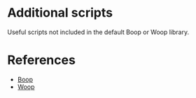 # Additional scripts

Useful scripts not included in the default Boop or Woop library. 

# References

* [Boop](https://github.com/IvanMathy/Boop)
* [Woop](https://github.com/felixse/Woop)